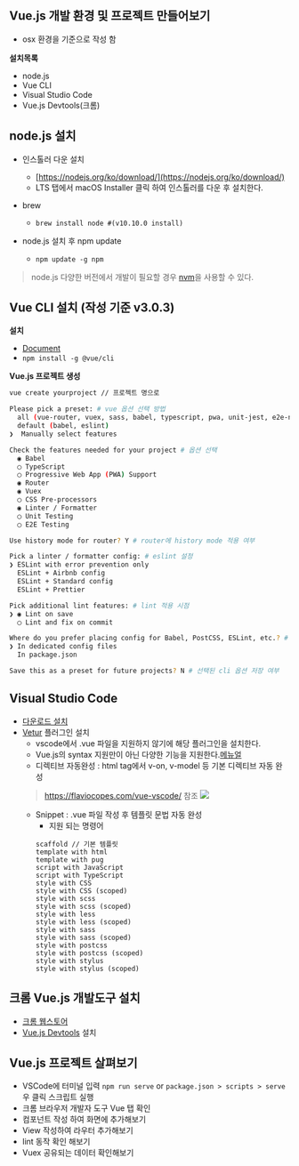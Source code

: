 
## Vue.js 개발 환경 및 프로젝트 만들어보기
* osx 환경을 기준으로 작성 함

**설치목록**
- node.js
- Vue CLI
- Visual Studio Code
- Vue.js Devtools(크롬)


## node.js 설치

- 인스톨러 다운 설치
    - [https://nodejs.org/ko/download/](https://nodejs.org/ko/download/)
    - LTS 탭에서 macOS Installer 클릭 하여 인스톨러를 다운 후 설치한다.
- brew
    - ``` brew install node #(v10.10.0 install) ```

- node.js 설치 후 npm update
    * ``` npm update -g npm ```

> node.js 다양한 버전에서 개발이 필요할 경우 [nvm](https://github.com/creationix/nvm)을 사용할 수 있다.

## Vue CLI 설치 (작성 기준 v3.0.3)

**설치**
 - [Document](https://cli.vuejs.org/guide/installation.html)
 - `npm install -g @vue/cli`

**Vue.js 프로젝트 생성**
```bash
vue create yourproject // 프로젝트 명으로 

Please pick a preset: # vue 옵션 선택 방법
  all (vue-router, vuex, sass, babel, typescript, pwa, unit-jest, e2e-nightwatch)
  default (babel, eslint)
❯  Manually select features

Check the features needed for your project # 옵션 선택
  ◉ Babel
  ◯ TypeScript
  ◯ Progressive Web App (PWA) Support
  ◉ Router
  ◉ Vuex
  ◯ CSS Pre-processors
  ◉ Linter / Formatter
  ◯ Unit Testing
  ◯ E2E Testing

Use history mode for router? Y # router에 history mode 적용 여부

Pick a linter / formatter config: # eslint 설정
❯ ESLint with error prevention only
  ESLint + Airbnb config
  ESLint + Standard config
  ESLint + Prettier

Pick additional lint features: # lint 적용 시점
❯ ◉ Lint on save
  ◯ Lint and fix on commit

Where do you prefer placing config for Babel, PostCSS, ESLint, etc.? # 옵션 파일 위치
❯ In dedicated config files
  In package.json

Save this as a preset for future projects? N # 선택된 cli 옵션 저장 여부
```

## Visual Studio Code
- [다운로드 설치](https://code.visualstudio.com/)
- [Vetur](https://marketplace.visualstudio.com/items?itemName=octref.vetur) 플러그인 설치
    - vscode에서 .vue 파일을 지원하지 않기에 해당 플러그인을 설치한다.
    - Vue.js의 syntax 지원만이 아닌 다양한 기능을 지원한다.[메뉴얼](https://flaviocopes.com/vue-vscode/)
    - 디렉티브 자동완성 : html tag에서 v-on, v-model 등 기본 디렉티브 자동 완성
    > https://flaviocopes.com/vue-vscode/ 참조
    > ![](https://flaviocopes.com/vue-vscode/autocomplete.png)
    - Snippet : .vue 파일 작성 후 템플릿 문법 자동 완성
        - 지원 되는 명령어
        ```
        scaffold // 기본 템플릿
        template with html
        template with pug
        script with JavaScript
        script with TypeScript
        style with CSS
        style with CSS (scoped)
        style with scss
        style with scss (scoped)
        style with less
        style with less (scoped)
        style with sass
        style with sass (scoped)
        style with postcss
        style with postcss (scoped)
        style with stylus
        style with stylus (scoped)
        ```

## 크롬 Vue.js 개발도구 설치

- [크롬 웹스토어](https://chrome.google.com/webstore/category/extensions?hl=ko)
- [Vue.js Devtools](https://chrome.google.com/webstore/detail/vuejs-devtools/nhdogjmejiglipccpnnnanhbledajbpd?hl=ko) 설치

## Vue.js 프로젝트 살펴보기

- VSCode에 터미널 입력 ```npm run serve``` or `package.json > scripts > serve` 우 클릭 스크립트 실행
- 크롬 브라우저 개발자 도구 Vue 탭 확인
- 컴포넌트 작성 하여 화면에 추가해보기
- View 작성하여 라우터 추가해보기
- lint 동작 확인 해보기
- Vuex 공유되는 데이터 확인해보기

